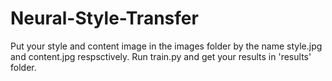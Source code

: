 # Neural-Style-Transfer
Put your style and content image in the images folder by the name style.jpg and content.jpg respsctively.
Run train.py and get your results in 'results' folder.
